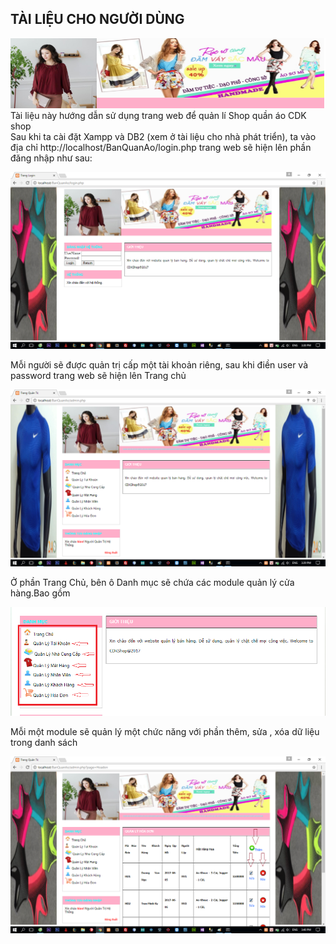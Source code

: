 <h2>TÀI LIỆU CHO NGƯỜI DÙNG</h2>
<img src="https://github.com/PhatTrienMaNguonMo/KetThucMon/blob/master/readme.png" /><br/>
Tài liệu này hướng dẫn sử dụng trang web để quản lí Shop quần áo CDK shop<br>
Sau khi ta cài đặt Xampp và DB2 (xem ở tài liệu cho nhà phát triển), ta vào địa chỉ http://localhost/BanQuanAo/login.php trang web sẽ hiện lên phần đăng nhập như sau:<br>

<img src="https://github.com/PhatTrienMaNguonMo/KetThucMon/blob/master/image%20%20TLND/dangnhap.png" /><br/>

Mỗi người sẽ được quản trị cấp một tài khoản riêng, sau khi điền user và password trang web sẽ hiện lên Trang chủ<br/>

<img src="https://github.com/PhatTrienMaNguonMo/KetThucMon/blob/master/image%20%20TLND/trangchu.png" /><br/>

Ở phần Trang Chủ, bên ô Danh mục sẽ chứa các module quản lý cửa hàng.Bao gồm<br/>

<img src="https://github.com/PhatTrienMaNguonMo/KetThucMon/blob/master/image%20%20TLND/select.png" /><br/>

Mỗi một module sẽ quản lý một chức năng với phần thêm, sửa , xóa dữ liệu trong danh sách<br/>

<img src="https://github.com/PhatTrienMaNguonMo/KetThucMon/blob/master/image%20%20TLND/qlhd.png" /><br/>
   


